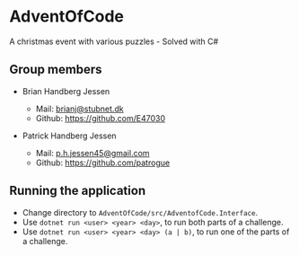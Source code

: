 # AdventOfCode
A christmas event with various puzzles - Solved with C# 

## Group members
- Brian Handberg Jessen
  - Mail: brianj@stubnet.dk
  - Github: https://github.com/E47030
  
- Patrick Handberg Jessen
  - Mail: p.h.jessen45@gmail.com
  - Github: https://github.com/patrogue

## Running the application
- Change directory to `AdventOfCode/src/AdventofCode.Interface`.  
- Use `dotnet run <user> <year> <day>`, to run both parts of a challenge.
- Use `dotnet run <user> <year> <day> (a | b)`, to run one of the parts of a challenge.
